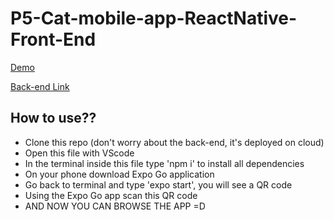 # P5-Cat-mobile-app-ReactNative-Front-End

[Demo](https://photos.app.goo.gl/CuwbAdcRX95mtRicA)

[Back-end  Link](https://github.com/100-Project-Challenge/P5-Cat-mobile-app-ReactNative-back-End)

## How to use??

- Clone this repo (don't worry about the back-end, it's deployed on cloud)
- Open this file with VScode 
- In the terminal inside this file type 'npm i' to install all dependencies 
- On your phone download Expo Go application 
- Go back to terminal and type 'expo start', you will see a QR code 
- Using the Expo Go app scan this QR code 
- AND NOW YOU CAN BROWSE THE APP =D
